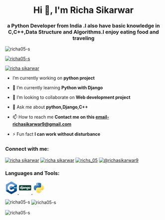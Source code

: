 <h1 align="center">Hi 👋, I'm Richa Sikarwar</h1>
<h3 align="center">a Python Developer from India .I also have basic knowledge in C,C++,Data Structure and Algorithms.I enjoy eating food and traveling</h3>

<p align="left"> <img src="https://komarev.com/ghpvc/?username=richa05-s&label=Profile%20views&color=0e75b6&style=flat" alt="richa05-s" /> </p>

<p align="left"> <a href="https://github.com/ryo-ma/github-profile-trophy"><img src="https://github-profile-trophy.vercel.app/?username=richa05-s" alt="richa05-s" /></a> </p>

<p align="left"> <a href="https://twitter.com/richa sikarwar" target="blank"><img src="https://img.shields.io/twitter/follow/richa sikarwar?logo=twitter&style=for-the-badge" alt="richa sikarwar" /></a> </p>

- I’m currently working on **python project**

- 🌱 I’m currently learning **Python with Django**

- 👯 I’m looking to collaborate on **Web development project**

- 💬 Ask me about **python,Django,C++**

- 📫 How to reach me **Contact me on this email-richasikarwar9@gmail.com**

- ⚡ Fun fact **I can work without disturbance**

<h3 align="left">Connect with me:</h3>
<p align="left">
<a href="https://twitter.com/richa sikarwar" target="blank"><img align="center" src="https://cdn.jsdelivr.net/npm/simple-icons@3.0.1/icons/twitter.svg" alt="richa sikarwar" height="30" width="40" /></a>
<a href="https://linkedin.com/in/richa sikarwar" target="blank"><img align="center" src="https://cdn.jsdelivr.net/npm/simple-icons@3.0.1/icons/linkedin.svg" alt="richa sikarwar" height="30" width="40" /></a>
<a href="https://www.codechef.com/users/richs_05" target="blank"><img align="center" src="https://cdn.jsdelivr.net/npm/simple-icons@3.1.0/icons/codechef.svg" alt="richs_05" height="30" width="40" /></a>
<a href="https://www.hackerrank.com/@richasikarwar9" target="blank"><img align="center" src="https://cdn.jsdelivr.net/npm/simple-icons@3.0.1/icons/hackerrank.svg" alt="@richasikarwar9" height="30" width="40" /></a>
</p>

<h3 align="left">Languages and Tools:</h3>
<p align="left"> <a href="https://www.w3schools.com/cpp/" target="_blank"> <img src="https://raw.githubusercontent.com/devicons/devicon/master/icons/cplusplus/cplusplus-original.svg" alt="cplusplus" width="40" height="40"/> </a> <a href="https://www.djangoproject.com/" target="_blank"> <img src="https://raw.githubusercontent.com/devicons/devicon/master/icons/django/django-original.svg" alt="django" width="40" height="40"/> </a> <a href="https://www.python.org" target="_blank"> <img src="https://raw.githubusercontent.com/devicons/devicon/master/icons/python/python-original.svg" alt="python" width="40" height="40"/> </a> </p>

<p><img align="left" src="https://github-readme-stats.vercel.app/api/top-langs?username=richa05-s&show_icons=true&locale=en&layout=compact" alt="richa05-s" /></p>

<p>&nbsp;<img align="center" src="https://github-readme-stats.vercel.app/api?username=richa05-s&show_icons=true&locale=en" alt="richa05-s" /></p>

<p><img align="center" src="https://github-readme-streak-stats.herokuapp.com/?user=richa05-s&" alt="richa05-s" /></p>

